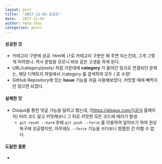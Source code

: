 ```yaml
---
layout: post
title:  "2017-11-02-성실도"
date:   2017-11-02
author: Yena Choi
categories: posts
---
```


#### 성공한 것
- 카테고리 구분에 성공. html에 `if`로 카테고리 구분만 해 주면 되는건데, 그게 그렇게 어려웠나. 역시 문법을 모르니 바보 같은 고생을 하게 된다.
- URL/category/posts/ 처럼 가운데에 **category** 가 들어간 링크로 연결되던 문제는, 해당 디렉토리 파일에서 /category 를 검색하여 모두 / 로 수정!
- GitHub Repository에 있는 **Issue** 기능을 처음 사용해보았다. 커밋할 때에 빼먹지만 않으면 되겠다.

#### 실패한 것
- Disqus를 통한 댓글 기능을 달려고 했는데, ![https://disqus.com/](공식 홈페이지) 따라 코드 달고 커밋해보니 그 뒤로 커밋한 모든 코드에 에러가 발생.
  - `git reset --hard` 후에 `git push --force` 를 이용하여 덮어쓰기 하여 원상복구에 성공했지만, 아무래도 `--force` 기능을 쓰다보니 찜찜한 건 어쩔 수 없다.

#### 도달한 결론
-
